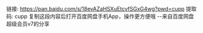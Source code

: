 链接: https://pan.baidu.com/s/18evAZaHSXuEtcvfSGxG4wg?pwd=cupp 提取码: cupp 复制这段内容后打开百度网盘手机App，操作更方便哦 
--来自百度网盘超级会员v7的分享